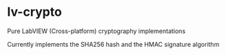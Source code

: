 # lv-crypto
Pure LabVIEW (Cross-platform) cryptography implementations

Currently implements the SHA256 hash and the HMAC signature algorithm